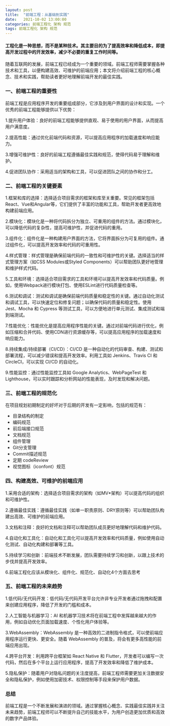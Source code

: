 ```yaml
---
layout: post
title:  "前端工程：从基础到实践"
date:   2021-10-02 13:00:00
categories: 前端工程化 架构 规范
tags: 前端工程化 架构 规范
---
```

#### 工程化是一种思想，而不是某种技术。其主要目的为了提高效率和降低成本，即提高开发过程中的开发效率，减少不必要的重复工作时间等。


随着互联网的发展，前端工程已经成为一个重要的领域。前端工程师需要掌握各种技术和工具，以便构建高效、可维护的前端应用；本文将介绍前端工程的核心概念、技术和实践，帮助读者更好地理解前端开发的最佳实践。

### 一、前端工程的重要性

前端工程是应用程序开发的重要组成部分，它涉及到用户界面的设计和实现。一个优秀的前端工程能够提供以下优势：

1.提升用户体验：良好的前端工程能够提供直观、易于使用的用户界面，从而提高用户满意度。

2.提高性能：通过优化前端代码和资源，可以提高应用程序的加载速度和响应能力。

3.增强可维护性：良好的前端工程遵循最佳实践和规范，使得代码易于理解和维护。

4.促进团队协作：采用适当的架构和工具，可以促进团队之间的协作和分工。


### 二、前端工程的关键要素

1.框架和库的选择：选择适合项目需求的框架和库至关重要。常见的框架包括React、Vue和Angular等，它们提供了丰富的功能和工具，帮助开发者更高效地构建前端应用。

2.模块化：模块化是一种将代码拆分为独立、可重用的组件的方法。通过模块化，可以降低代码的复杂性，提高可维护性，并促进代码的重用。

3.组件化：组件化是一种构建用户界面的方法，它将界面拆分为可复用的组件。通过组件化，可以提高开发效率和代码的可重用性。

4.样式管理：样式管理是确保前端代码的一致性和可维护性的关键。选择适当的样式管理方案（如CSS Modules或Styled Components）可以帮助团队更好地管理和维护样式代码。

5.工具和环境：选择适合项目需求的工具和环境可以提高开发效率和代码质量。例如，使用Webpack进行模块打包、使用ESLint进行代码质量检查等。

6.测试和调试：测试和调试是确保前端代码质量和稳定性的关键。通过自动化测试和调试工具，可以快速定位和修复问题；以确保代码的质量和稳定性。使用 Jest、Mocha 和 Cypress 等测试工具，可以方便地进行单元测试、集成测试和端到端测试。

7.性能优化：性能优化是提高应用程序性能的关键。通过对前端代码进行优化，例如压缩和合并代码、使用CDN进行资源缓存等，可以提高应用程序的加载速度和响应能力。

8.持续集成/持续部署（CI/CD）：CI/CD 是一种自动化的代码审查、构建、测试和部署流程，可以减少错误和提高开发效率。利用工具如 Jenkins、Travis CI 和 CircleCI，可以实现 CI/CD 的自动化。

9.性能监控：通过性能监控工具如 Google Analytics、WebPageTest 和 Lighthouse，可以实时跟踪和分析网站的性能表现，及时发现和解决问题。


### 三、前端工程的规范化

在项目规划初期制定的好坏对于后期的开发有一定影响，包括的规范有：

- 目录结构的制定
- 编码规范
- 前后端接口规范
- 文档规范
- 组件管理
- Git分支管理
- Commit描述规范
- 定期 codeReview
- 视觉图标（iconfont）规范


### 四、构建高效、可维护的前端应用

1.采用合适的架构：选择适合项目需求的架构（如MV*架构）可以提高代码的组织和可维护性。

2.遵循最佳实践：遵循最佳实践（如单一职责原则、DRY原则等）可以帮助团队构建出高效、可维护的前端应用。

3.文档和注释：良好的文档和注释可以帮助团队成员更好地理解代码和维护代码。

4.自动化和工具化：自动化和工具化可以提高开发效率和代码质量，例如使用自动化测试、自动化构建和部署等工具。

5.持续学习和创新：前端技术不断发展，团队需要持续学习和创新，以跟上技术的步伐并提高开发效率。

6.前端工程化应该从模块化、组件化、规范化、自动化4个方面去思考


### 五、前端工程的未来趋势

1.低代码/无代码开发：低代码/无代码开发平台允许非专业开发者通过拖拽和配置来创建应用程序，降低了开发的门槛和成本。

2.人工智能与机器学习：AI 和机器学习技术将在前端工程中发挥越来越大的作用，例如自动优化页面加载速度、个性化用户体验等。

3.WebAssembly：WebAssembly 是一种高效的二进制指令格式，可以使前端应用程序运行更快、更安全。随着 WebAssembly 的普及，将会有更多高性能的前端应用出现。

4.跨平台开发：利用跨平台框架如 React Native 和 Flutter，开发者可以编写一次代码，然后在多个平台上运行应用程序，提高了开发效率和降低了维护成本。

5.隐私保护：随着用户对隐私问题的关注度提高，前端工程师需要更加关注数据安全和隐私保护，例如使用加密技术、权限控制等手段来保护用户数据。

### 总结

前端工程是一个不断发展和演进的领域。通过掌握核心概念、实践最佳实践并关注未来趋势，前端工程师可以不断提升自己的技能水平，为用户创造更加优质和高效的数字产品体验。
